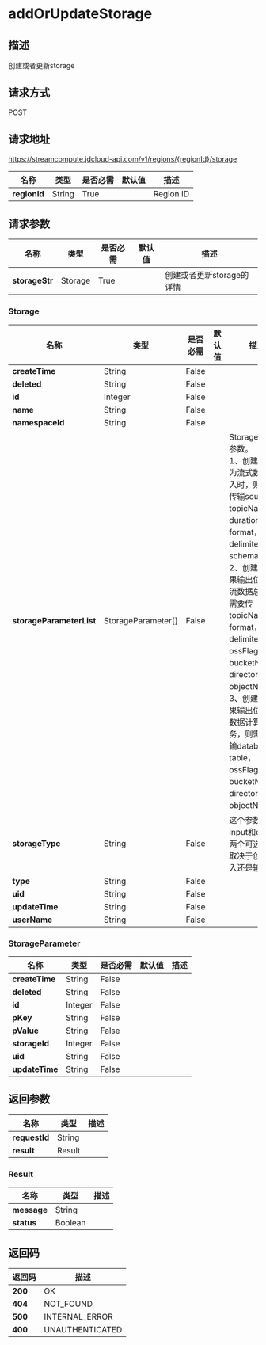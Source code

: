 # addOrUpdateStorage


## 描述
创建或者更新storage

## 请求方式
POST

## 请求地址
https://streamcompute.jdcloud-api.com/v1/regions/{regionId}/storage

|名称|类型|是否必需|默认值|描述|
|---|---|---|---|---|
|**regionId**|String|True| |Region ID|

## 请求参数
|名称|类型|是否必需|默认值|描述|
|---|---|---|---|---|
|**storageStr**|Storage|True| |创建或者更新storage的详情|

### Storage
|名称|类型|是否必需|默认值|描述|
|---|---|---|---|---|
|**createTime**|String|False| | |
|**deleted**|String|False| | |
|**id**|Integer|False| | |
|**name**|String|False| | |
|**namespaceId**|String|False| | |
|**storageParameterList**|StorageParameter[]|False| |Storage的具体参数。<br>1、创建源类型为流式数据输入时，则需要传输source，topicName，duration，format，delimiter，schema 。<br> 2、创建输出如果输出位置为流数据总线，需要传topicName，format，delimiter，ossFlag，bucketName，directory，objectName。<br>3、创建输出如果输出位置为数据计算服务，则需要传输database，table，ossFlag，bucketName，directory，objectName。|
|**storageType**|String|False| |这个参数有input和ouput两个可选值，取决于创建输入还是输出|
|**type**|String|False| | |
|**uid**|String|False| | |
|**updateTime**|String|False| | |
|**userName**|String|False| | |
### StorageParameter
|名称|类型|是否必需|默认值|描述|
|---|---|---|---|---|
|**createTime**|String|False| | |
|**deleted**|String|False| | |
|**id**|Integer|False| | |
|**pKey**|String|False| | |
|**pValue**|String|False| | |
|**storageId**|Integer|False| | |
|**uid**|String|False| | |
|**updateTime**|String|False| | |

## 返回参数
|名称|类型|描述|
|---|---|---|
|**requestId**|String| |
|**result**|Result| |

### Result
|名称|类型|描述|
|---|---|---|
|**message**|String| |
|**status**|Boolean| |

## 返回码
|返回码|描述|
|---|---|
|**200**|OK|
|**404**|NOT_FOUND|
|**500**|INTERNAL_ERROR|
|**400**|UNAUTHENTICATED|
